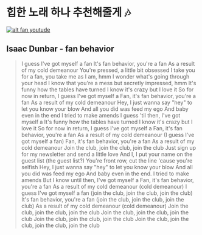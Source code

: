 # 힙한 노래 하나 추천해줄게 :notes:


[![alt fan youtude](https://img.youtube.com/vi/-06nonZA3LA/0.jpg)](https://www.youtube.com/watch?v=-06nonZA3LA)

## Isaac Dunbar - **fan behavior**

> I guess I've got myself a fan
It's fan behavior, you're a fan
As a result of my cold demeanour
You're pressed, a little bit obsessed
I take you for a fan, you take me as I am, hmm
I wonder what's going through your head
I know that you're a mess but secretly impressed, hmm
It's funny how the tables have turned
I know it's crazy but I love it
So for now in return, I guess I've got myself a
Fan, it's fan behavior, you're a fan
As a result of my cold demeanour
Hey, I just wanna say "hey" to let you know your blow
And all you did was feed my ego
And baby even in the end I tried to make amends
I guess 'til then, I've got myself a
It's funny how the tables have turned
I know it's crazy but I love it
So for now in return, I guess I've got myself a
Fan, it's fan behavior, you're a fan
As a result of my cold demeanour (I guess I've got myself a fan)
Fan, it's fan behavior, you're a fan
As a result of my cold demeanour
Join the club, join the club, join the club
Just sign up for my newsletter and send a little love
And I, I put your name on the guest list (the guest list?)
You're front row, cut the line 'cause you're selfish
Hey, I just wanna say "hey" to let you know your blow
And all you did was feed my ego
And baby even in the end. I tried to make amends
But I know until then, I've got myself a
Fan, it's fan behavior, you're a fan
As a result of my cold demeanour (cold demeanour)
I guess I've got myself a fan (join the club, join the club, join the club)
It's fan behavior, you're a fan (join the club, join the club, join the club)
As a result of my cold demeanour (cold demeanour)
Join the club, join the club, join the club
Join the club, join the club, join the club
Join the club, join the club, join the club
Join the club, join the club, join the club, join the club